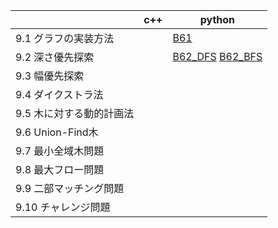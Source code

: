 |  | c++ | python |
| ---- | ---- | ---- |
| 9.1 グラフの実装方法 |  | [B61](B61_Influencer.py) |
| 9.2 深さ優先探索 |  | [B62_DFS](B62_Print-a-Path_dfs.py) [B62_BFS](B62_Print-a-Path_bfs.py) |
| 9.3 幅優先探索 |  |  |
| 9.4 ダイクストラ法 |  |  |
| 9.5 木に対する動的計画法 |  |  |
| 9.6 Union-Find木 |  |  |
| 9.7 最小全域木問題 |  |  |
| 9.8 最大フロー問題 |  |  |
| 9.9 二部マッチング問題 |  |  |
| 9.10 チャレンジ問題 |  |  |